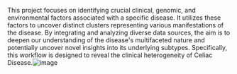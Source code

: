 This project focuses on identifying crucial clinical, genomic, and environmental factors associated with a specific disease. It utilizes these factors to uncover distinct clusters representing various manifestations of the disease. By integrating and analyzing diverse data sources, the aim is to deepen our understanding of the disease's multifaceted nature and potentially uncover novel insights into its underlying subtypes. Specifically, this workflow is designed to reveal the clinical heterogeneity of Celiac Disease.![image](https://github.com/user-attachments/assets/6a4bdf4d-c10f-449c-8a2b-f45fd2b6b686)
